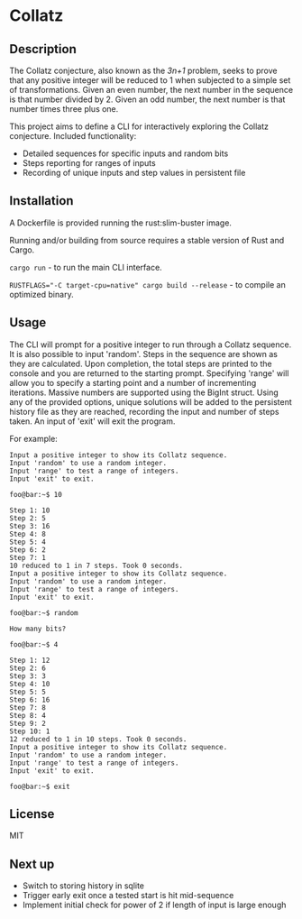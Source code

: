 # Collatz

## Description

The Collatz conjecture, also known as the *3n+1* problem, seeks to prove that any positive integer will be reduced to 1 when subjected to a simple set of transformations. Given an even number, the next number in the sequence is that number divided by 2. Given an odd number, the next number is that number times three plus one.

This project aims to define a CLI for interactively exploring the Collatz conjecture. Included functionality:

+ Detailed sequences for specific inputs and random bits
+ Steps reporting for ranges of inputs
+ Recording of unique inputs and step values in persistent file

## Installation

A Dockerfile is provided running the rust:slim-buster image.

Running and/or building from source requires a stable version of Rust and Cargo.

`cargo run` - to run the main CLI interface.

`RUSTFLAGS="-C target-cpu=native" cargo build --release` - to compile an optimized binary.

## Usage

The CLI will prompt for a positive integer to run through a Collatz sequence. It is also possible to input 'random'. Steps in the sequence are shown as they are calculated. Upon completion, the total steps are printed to the console and you are returned to the starting prompt. Specifying 'range' will allow you to specify a starting point and a number of incrementing iterations. Massive numbers are supported using the BigInt struct. Using any of the provided options, unique solutions will be added to the persistent history file as they are reached, recording the input and number of steps taken. An input of 'exit' will exit the program.

For example:

```console
Input a positive integer to show its Collatz sequence.
Input 'random' to use a random integer.
Input 'range' to test a range of integers.
Input 'exit' to exit.
```
`foo@bar:~$ 10`
```console
Step 1: 10
Step 2: 5
Step 3: 16
Step 4: 8
Step 5: 4
Step 6: 2
Step 7: 1
10 reduced to 1 in 7 steps. Took 0 seconds.
Input a positive integer to show its Collatz sequence.
Input 'random' to use a random integer.
Input 'range' to test a range of integers.
Input 'exit' to exit.
```
`foo@bar:~$ random`
```console
How many bits?
```
`foo@bar:~$ 4`
```console
Step 1: 12
Step 2: 6
Step 3: 3
Step 4: 10
Step 5: 5
Step 6: 16
Step 7: 8
Step 8: 4
Step 9: 2
Step 10: 1
12 reduced to 1 in 10 steps. Took 0 seconds.
Input a positive integer to show its Collatz sequence.
Input 'random' to use a random integer.
Input 'range' to test a range of integers.
Input 'exit' to exit.
```
`foo@bar:~$ exit`

## License

MIT

## Next up

- Switch to storing history in sqlite
- Trigger early exit once a tested start is hit mid-sequence
- Implement initial check for power of 2 if length of input is large enough 